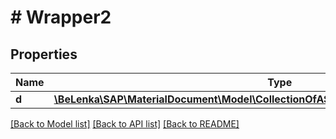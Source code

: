 # # Wrapper2

## Properties

Name | Type | Description | Notes
------------ | ------------- | ------------- | -------------
**d** | [**\BeLenka\SAP\MaterialDocument\Model\CollectionOfASerialNumberMaterialDocumentType**](CollectionOfASerialNumberMaterialDocumentType.md) |  | [optional]

[[Back to Model list]](../../README.md#models) [[Back to API list]](../../README.md#endpoints) [[Back to README]](../../README.md)
